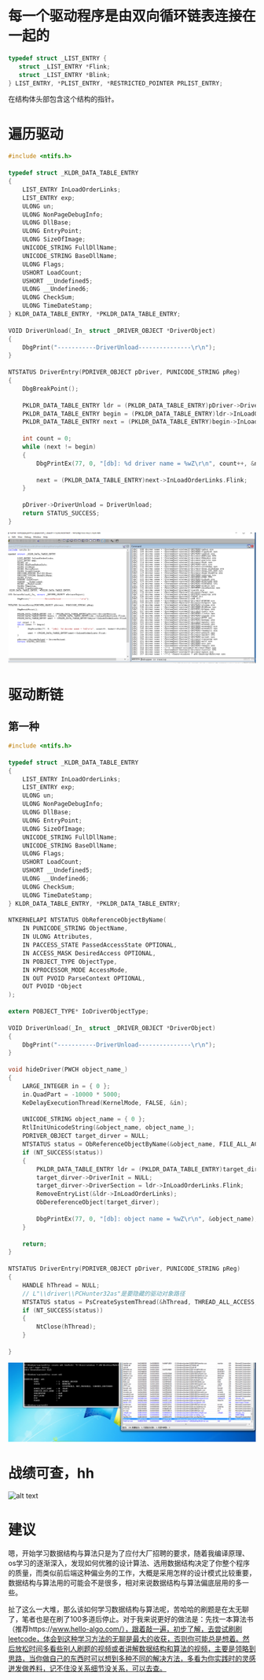 # 每一个驱动程序是由双向循环链表连接在一起的
```c
typedef struct _LIST_ENTRY {
   struct _LIST_ENTRY *Flink;
   struct _LIST_ENTRY *Blink;
} LIST_ENTRY, *PLIST_ENTRY, *RESTRICTED_POINTER PRLIST_ENTRY;
```
在结构体头部包含这个结构的指针。

# 遍历驱动
```c
#include <ntifs.h>

typedef struct _KLDR_DATA_TABLE_ENTRY
{
	LIST_ENTRY InLoadOrderLinks;
	LIST_ENTRY exp;
	ULONG un;
	ULONG NonPageDebugInfo;
	ULONG DllBase;
	ULONG EntryPoint;
	ULONG SizeOfImage;
	UNICODE_STRING FullDllName;
	UNICODE_STRING BaseDllName;
	ULONG Flags;
	USHORT LoadCount;
	USHORT __Undefined5;
	ULONG __Undefined6;
	ULONG CheckSum;
	ULONG TimeDateStamp;
} KLDR_DATA_TABLE_ENTRY, *PKLDR_DATA_TABLE_ENTRY;

VOID DriverUnload(_In_ struct _DRIVER_OBJECT *DriverObject)
{
	DbgPrint("-----------DriverUnload---------------\r\n");
}

NTSTATUS DriverEntry(PDRIVER_OBJECT pDriver, PUNICODE_STRING pReg)
{
	DbgBreakPoint();

	PKLDR_DATA_TABLE_ENTRY ldr = (PKLDR_DATA_TABLE_ENTRY)pDriver->DriverSection;
	PKLDR_DATA_TABLE_ENTRY begin = (PKLDR_DATA_TABLE_ENTRY)ldr->InLoadOrderLinks.Flink;
	PKLDR_DATA_TABLE_ENTRY next = (PKLDR_DATA_TABLE_ENTRY)begin->InLoadOrderLinks.Flink;

	int count = 0;
	while (next != begin)
	{
		DbgPrintEx(77, 0, "[db]: %d driver name = %wZ\r\n", count++, &next->FullDllName);

		next = (PKLDR_DATA_TABLE_ENTRY)next->InLoadOrderLinks.Flink;
	}

	pDriver->DriverUnload = DriverUnload;
	return STATUS_SUCCESS;
}
```
![alt text](image-1.png)

# 驱动断链
## 第一种
```c
#include <ntifs.h>

typedef struct _KLDR_DATA_TABLE_ENTRY
{
	LIST_ENTRY InLoadOrderLinks;
	LIST_ENTRY exp;
	ULONG un;
	ULONG NonPageDebugInfo;
	ULONG DllBase;
	ULONG EntryPoint;
	ULONG SizeOfImage;
	UNICODE_STRING FullDllName;
	UNICODE_STRING BaseDllName;
	ULONG Flags;
	USHORT LoadCount;
	USHORT __Undefined5;
	ULONG __Undefined6;
	ULONG CheckSum;
	ULONG TimeDateStamp;
} KLDR_DATA_TABLE_ENTRY, *PKLDR_DATA_TABLE_ENTRY;

NTKERNELAPI NTSTATUS ObReferenceObjectByName(
	IN PUNICODE_STRING ObjectName,
	IN ULONG Attributes,
	IN PACCESS_STATE PassedAccessState OPTIONAL,
	IN ACCESS_MASK DesiredAccess OPTIONAL,
	IN POBJECT_TYPE ObjectType,
	IN KPROCESSOR_MODE AccessMode,
	IN OUT PVOID ParseContext OPTIONAL,
	OUT PVOID *Object
);

extern POBJECT_TYPE* IoDriverObjectType;

VOID DriverUnload(_In_ struct _DRIVER_OBJECT *DriverObject)
{
	DbgPrint("-----------DriverUnload---------------\r\n");
}

void hideDriver(PWCH object_name_)
{
	LARGE_INTEGER in = { 0 };
	in.QuadPart = -10000 * 5000;
	KeDelayExecutionThread(KernelMode, FALSE, &in);

	UNICODE_STRING object_name = { 0 };
	RtlInitUnicodeString(&object_name, object_name_);
	PDRIVER_OBJECT target_dirver = NULL;
	NTSTATUS status = ObReferenceObjectByName(&object_name, FILE_ALL_ACCESS, 0, 0, *IoDriverObjectType, KernelMode, NULL, &target_dirver);
	if (NT_SUCCESS(status))
	{
		PKLDR_DATA_TABLE_ENTRY ldr = (PKLDR_DATA_TABLE_ENTRY)target_dirver->DriverSection;
		target_dirver->DriverInit = NULL;
		target_dirver->DriverSection = ldr->InLoadOrderLinks.Flink;
		RemoveEntryList(&ldr->InLoadOrderLinks);
		ObDereferenceObject(target_dirver);

		DbgPrintEx(77, 0, "[db]: object name = %wZ\r\n", &object_name);
	}

	return;
}

NTSTATUS DriverEntry(PDRIVER_OBJECT pDriver, PUNICODE_STRING pReg)
{
	HANDLE hThread = NULL;
	// L"\\driver\\PCHunter32as"是要隐藏的驱动对象路径
	NTSTATUS status = PsCreateSystemThread(&hThread, THREAD_ALL_ACCESS, NULL, NULL, NULL, hideDriver, L"\\driver\\PCHunter32as");
	if (NT_SUCCESS(status))
	{
		NtClose(hThread);
	}

}
```
![alt text](image-2.png)

# 战绩可查，hh
![alt text](image.png)

# 建议
嗯，开始学习数据结构与算法只是为了应付大厂招聘的要求，随着我编译原理、os学习的逐渐深入，发现如何优雅的设计算法、选用数据结构决定了你整个程序的质量，而类似前后端这种偏业务的工作，大概是采用怎样的设计模式比较重要，数据结构与算法用的可能会不是很多，相对来说数据结构与算法偏底层用的多一些。

扯了这么一大堆，那么该如何学习数据结构与算法呢，苦哈哈的刷题是在太无聊了，笔者也是在刷了100多道后停止。对于我来说更好的做法是：先找一本算法书（推荐https://www.hello-algo.com/），跟着敲一遍，初步了解，去尝试刷刷leetcode，体会到这种学习方法的无聊是最大的收获，否则你可能总是想着。然后放松时间多看些别人刷题的视频或者讲解数据结构和算法的视频，主要是领略到思路，当你做自己的东西时可以想到多种不同的解决方法，多看为你实践时的灵感迸发做养料，记不住没关系细节没关系，可以去查。

